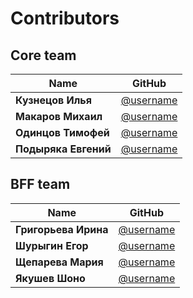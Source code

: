 # Contributors

## Core team
| Name | GitHub |
|------|--------|
| **Кузнецов Илья** | [@username](https://github.com/username) |
| **Макаров Михаил** | [@username](https://github.com/username) |
| **Одинцов Тимофей** | [@username](https://github.com/username) |
| **Подыряка Евгений** | [@username](https://github.com/username) |

## BFF team
| Name | GitHub |
|------|--------|
| **Григорьева Ирина** | [@username](https://github.com/username) |
| **Шурыгин Егор** | [@username](https://github.com/username) |
| **Щепарева Мария** | [@username](https://github.com/username) |
| **Якушев Шоно** | [@username](https://github.com/username) |
